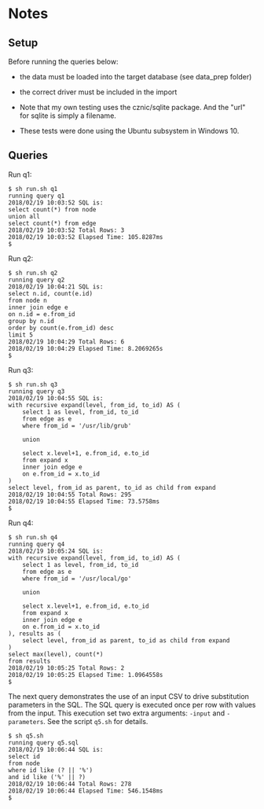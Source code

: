 # Notes 

## Setup 
Before running the queries below:
- the data must be loaded into the target database (see data_prep folder)
- the correct driver must be included in the import

- Note that my own testing uses the cznic/sqlite package. And the "url"
for sqlite is simply a filename.

- These tests were done using the Ubuntu subsystem in Windows 10.

## Queries
Run q1:
```
$ sh run.sh q1
running query q1
2018/02/19 10:03:52 SQL is:
select count(*) from node
union all
select count(*) from edge
2018/02/19 10:03:52 Total Rows: 3
2018/02/19 10:03:52 Elapsed Time: 105.8287ms
$
```

Run q2:
```
$ sh run.sh q2
running query q2
2018/02/19 10:04:21 SQL is:
select n.id, count(e.id)
from node n
inner join edge e
on n.id = e.from_id
group by n.id
order by count(e.from_id) desc
limit 5
2018/02/19 10:04:29 Total Rows: 6
2018/02/19 10:04:29 Elapsed Time: 8.2069265s
$
```

Run q3:
```
$ sh run.sh q3
running query q3
2018/02/19 10:04:55 SQL is:
with recursive expand(level, from_id, to_id) AS (
    select 1 as level, from_id, to_id
    from edge as e
    where from_id = '/usr/lib/grub'

    union

    select x.level+1, e.from_id, e.to_id
    from expand x
    inner join edge e
    on e.from_id = x.to_id
)
select level, from_id as parent, to_id as child from expand
2018/02/19 10:04:55 Total Rows: 295
2018/02/19 10:04:55 Elapsed Time: 73.5758ms
$
```

Run q4:
```
$ sh run.sh q4
running query q4
2018/02/19 10:05:24 SQL is:
with recursive expand(level, from_id, to_id) AS (
    select 1 as level, from_id, to_id
    from edge as e
    where from_id = '/usr/local/go'

    union

    select x.level+1, e.from_id, e.to_id
    from expand x
    inner join edge e
    on e.from_id = x.to_id
), results as (
    select level, from_id as parent, to_id as child from expand
)
select max(level), count(*)
from results
2018/02/19 10:05:25 Total Rows: 2
2018/02/19 10:05:25 Elapsed Time: 1.0964558s
$
```

The next query demonstrates the use of an input CSV to drive 
substitution parameters in the SQL. The SQL query is executed
once per row with values from the input.
This execution set two extra arguments: `-input` and `-parameters`.
See the script `q5.sh` for details.
```
$ sh q5.sh
running query q5.sql
2018/02/19 10:06:44 SQL is:
select id
from node
where id like (? || '%')
and id like ('%' || ?)
2018/02/19 10:06:44 Total Rows: 278
2018/02/19 10:06:44 Elapsed Time: 546.1548ms
$
```
